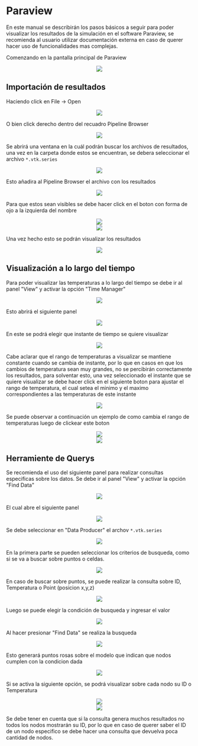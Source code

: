 # Paraview

En este manual se describirán los pasos básicos a seguir para poder visualizar los resultados de la simulación en el software Paraview, se recomienda al usuario utilizar documentación externa en caso de querer hacer uso de funcionalidades mas complejas.

Comenzando en la pantalla principal de Paraview

<center><img src="https://github.com/ThermalB3V/ThermalB3V.github.io/assets/39842759/c2af70ad-b82b-4e3b-837f-7a93a3c13e10"></center>
<center><i></i></center>

## Importación de resultados

Haciendo click en File -> Open

<center><img src="https://github.com/ThermalB3V/ThermalB3V.github.io/assets/39842759/42fe20dc-f470-472b-b029-54a6c906166e"></center>
<center><i></i></center>

O bien click derecho dentro del recuadro Pipeline Browser

<center><img src="https://github.com/ThermalB3V/ThermalB3V.github.io/assets/39842759/58c7383c-3994-4dde-89b8-6a3bffa64763"></center>
<center><i></i></center>

Se abrirá una ventana en la cuál podrán buscar los archivos de resultados, una vez en la carpeta donde estos se encuentran, se debera seleccionar el archivo `*.vtk.series`

<center><img src="https://github.com/ThermalB3V/ThermalB3V.github.io/assets/39842759/b9213e4e-99cc-44a3-b58b-6bf3e5fd7b10"></center>
<center><i></i></center>

Esto añadira al Pipeline Browser el archivo con los resultados

<center><img src="https://github.com/ThermalB3V/ThermalB3V.github.io/assets/39842759/ddefabb3-94c2-4e01-9742-834f0353a91c"></center>
<center><i></i></center>

Para que estos sean visibles se debe hacer click en el boton con forma de ojo a la izquierda del nombre

<center><img src="https://github.com/ThermalB3V/ThermalB3V.github.io/assets/39842759/41e76fce-4653-42f0-8ef4-170732517f26"></center>
<center><i></i></center>

<center><img src="https://github.com/ThermalB3V/ThermalB3V.github.io/assets/39842759/9f9136d0-b6c4-419b-baef-045c558c8539"></center>
<center><i></i></center>

Una vez hecho esto se podrán visualizar los resultados

<center><img src="https://github.com/ThermalB3V/ThermalB3V.github.io/assets/39842759/89abf75f-ef8f-4ba6-9de9-e5f23307d5eb"></center>
<center><i></i></center>

## Visualización a lo largo del tiempo

Para poder visualizar las temperaturas a lo largo del tiempo se debe ir al panel "View" y activar la opción "Time Manager"

<center><img src="https://github.com/ThermalB3V/ThermalB3V.github.io/assets/39842759/6dcc0aae-ec75-45cd-9164-c95b160a7bfc"></center>
<center><i></i></center>

Esto abrirá el siguiente panel

<center><img src="https://github.com/ThermalB3V/ThermalB3V.github.io/assets/39842759/65b4005f-d8ef-4b03-be51-998e1c733177"></center>
<center><i></i></center>

En este se podrá elegir que instante de tiempo se quiere visualizar

<center><img src="https://github.com/ThermalB3V/ThermalB3V.github.io/assets/39842759/606266b1-d865-4566-bbdf-8fba96e8570f"></center>
<center><i></i></center>

Cabe aclarar que el rango de temperaturas a visualizar se mantiene constante cuando se cambia de instante, por lo que en casos en que los cambios de temperatura sean muy grandes, no se percibirán correctamente los resultados, para solventar esto, una vez seleccionado el instante que se quiere visualizar se debe hacer click en el siguiente boton para ajustar el rango de temperatura, el cual setea el minimo y el maximo correspondientes a las temperaturas de este instante

<center><img src="https://github.com/ThermalB3V/ThermalB3V.github.io/assets/39842759/924a0cce-716e-44d8-935e-55b21e5c9f69"></center>
<center><i></i></center>

Se puede observar a continuación un ejemplo de como cambia el rango de temperaturas luego de clickear este boton

<center><img src="https://github.com/ThermalB3V/ThermalB3V.github.io/assets/39842759/cbbbbef5-e0bb-4abe-a5cb-95ec9735b328"></center>
<center><i></i></center>

<center><img src="https://github.com/ThermalB3V/ThermalB3V.github.io/assets/39842759/d43b3e1f-12d2-4288-9d82-7887977478a4"></center>
<center><i></i></center>

## Herramiente de Querys

Se recomienda el uso del siguiente panel para realizar consultas especificas sobre los datos.
Se debe ir al panel "View" y activar la opción "Find Data"

<center><img src="https://github.com/ThermalB3V/ThermalB3V.github.io/assets/39842759/0a1ceacc-3ce9-4047-ac35-27276aa889bf"></center>
<center><i></i></center>

El cual abre el siguiente panel

<center><img src="https://github.com/ThermalB3V/ThermalB3V.github.io/assets/39842759/ad997ca9-a42c-48f9-ae89-8e9d170e84b9"></center>
<center><i></i></center>

Se debe seleccionar en "Data Producer" el archov `*.vtk.series`

<center><img src="https://github.com/ThermalB3V/ThermalB3V.github.io/assets/39842759/2eb90d9c-b5fa-439f-a3fb-bdef24cf863a"></center>
<center><i></i></center>

En la primera parte se pueden seleccionar los criterios de busqueda, como si se va a buscar sobre puntos o celdas.

<center><img src="https://github.com/ThermalB3V/ThermalB3V.github.io/assets/39842759/39c59a30-0ff1-4c4d-b5df-1442d9d17b72"></center>
<center><i></i></center>

En caso de buscar sobre puntos, se puede realizar la consulta sobre ID, Temperatura o Point (posicion x,y,z)

<center><img src="https://github.com/ThermalB3V/ThermalB3V.github.io/assets/39842759/7f6f974a-af2f-4451-a90f-91001479e2a8"></center>
<center><i></i></center>

Luego se puede elegir la condición de busqueda y ingresar el valor

<center><img src="https://github.com/ThermalB3V/ThermalB3V.github.io/assets/39842759/d0f210dd-2246-4288-bf76-b1123cf9dca3"></center>
<center><i></i></center>

Al hacer presionar "Find Data" se realiza la busqueda

<center><img src="https://github.com/ThermalB3V/ThermalB3V.github.io/assets/39842759/986f72ea-4326-4983-975d-b9df3fba620a"></center>
<center><i></i></center>

Esto generará puntos rosas sobre el modelo que indican que nodos cumplen con la condicion dada

<center><img src="https://github.com/ThermalB3V/ThermalB3V.github.io/assets/39842759/6033e614-4bd1-4783-865a-00e7ea80b78f"></center>
<center><i></i></center>

Si se activa la siguiente opción, se podrá visualizar sobre cada nodo su ID o Temperatura

<center><img src="https://github.com/ThermalB3V/ThermalB3V.github.io/assets/39842759/39829a3e-0c9e-4d83-a717-2d331e684d53"></center>
<center><i></i></center>

<center><img src="https://github.com/ThermalB3V/ThermalB3V.github.io/assets/39842759/be95f900-184f-4af6-9014-a6c3f66d66ad"></center>
<center><i></i></center>

Se debe tener en cuenta que si la consulta genera muchos resultados no todos los nodos mostrarán su ID, por lo que en caso de querer saber el ID de un nodo especifico se debe hacer una consulta que devuelva poca cantidad de nodos.
